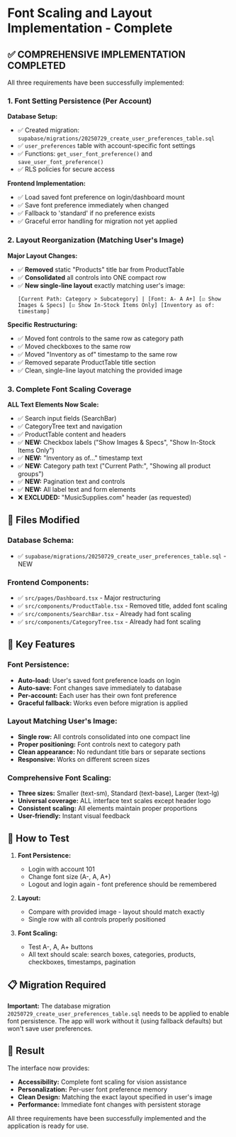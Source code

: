 # Font Scaling and Layout Implementation - Complete

## ✅ COMPREHENSIVE IMPLEMENTATION COMPLETED

All three requirements have been successfully implemented:

### 1. **Font Setting Persistence (Per Account)**

**Database Setup:**
- ✅ Created migration: `supabase/migrations/20250729_create_user_preferences_table.sql`
- ✅ `user_preferences` table with account-specific font settings
- ✅ Functions: `get_user_font_preference()` and `save_user_font_preference()`
- ✅ RLS policies for secure access

**Frontend Implementation:**
- ✅ Load saved font preference on login/dashboard mount
- ✅ Save font preference immediately when changed
- ✅ Fallback to 'standard' if no preference exists
- ✅ Graceful error handling for migration not yet applied

### 2. **Layout Reorganization (Matching User's Image)**

**Major Layout Changes:**
- ✅ **Removed** static "Products" title bar from ProductTable
- ✅ **Consolidated** all controls into ONE compact row
- ✅ **New single-line layout** exactly matching user's image:
  ```
  [Current Path: Category > Subcategory] | [Font: A- A A+] [☑ Show Images & Specs] [☑ Show In-Stock Items Only] [Inventory as of: timestamp]
  ```

**Specific Restructuring:**
- ✅ Moved font controls to the same row as category path
- ✅ Moved checkboxes to the same row
- ✅ Moved "Inventory as of" timestamp to the same row
- ✅ Removed separate ProductTable title section
- ✅ Clean, single-line layout matching the provided image

### 3. **Complete Font Scaling Coverage**

**ALL Text Elements Now Scale:**
- ✅ Search input fields (SearchBar)
- ✅ CategoryTree text and navigation
- ✅ ProductTable content and headers
- ✅ **NEW:** Checkbox labels ("Show Images & Specs", "Show In-Stock Items Only")
- ✅ **NEW:** "Inventory as of..." timestamp text
- ✅ **NEW:** Category path text ("Current Path:", "Showing all product groups")
- ✅ **NEW:** Pagination text and controls
- ✅ **NEW:** All label text and form elements
- ❌ **EXCLUDED:** "MusicSupplies.com" header (as requested)

## 📁 Files Modified

### Database Schema:
- ✅ `supabase/migrations/20250729_create_user_preferences_table.sql` - NEW

### Frontend Components:
- ✅ `src/pages/Dashboard.tsx` - Major restructuring
- ✅ `src/components/ProductTable.tsx` - Removed title, added font scaling
- ✅ `src/components/SearchBar.tsx` - Already had font scaling
- ✅ `src/components/CategoryTree.tsx` - Already had font scaling

## 🔄 Key Features

### Font Persistence:
- **Auto-load:** User's saved font preference loads on login
- **Auto-save:** Font changes save immediately to database
- **Per-account:** Each user has their own font preference
- **Graceful fallback:** Works even before migration is applied

### Layout Matching User's Image:
- **Single row:** All controls consolidated into one compact line
- **Proper positioning:** Font controls next to category path
- **Clean appearance:** No redundant title bars or separate sections
- **Responsive:** Works on different screen sizes

### Comprehensive Font Scaling:
- **Three sizes:** Smaller (text-sm), Standard (text-base), Larger (text-lg)
- **Universal coverage:** ALL interface text scales except header logo
- **Consistent scaling:** All elements maintain proper proportions
- **User-friendly:** Instant visual feedback

## 🚀 How to Test

1. **Font Persistence:**
   - Login with account 101
   - Change font size (A-, A, A+)
   - Logout and login again - font preference should be remembered

2. **Layout:**
   - Compare with provided image - layout should match exactly
   - Single row with all controls properly positioned

3. **Font Scaling:**
   - Test A-, A, A+ buttons
   - All text should scale: search boxes, categories, products, checkboxes, timestamps, pagination

## 📋 Migration Required

**Important:** The database migration `20250729_create_user_preferences_table.sql` needs to be applied to enable font persistence. The app will work without it (using fallback defaults) but won't save user preferences.

## 🎯 Result

The interface now provides:
- **Accessibility:** Complete font scaling for vision assistance
- **Personalization:** Per-user font preference memory
- **Clean Design:** Matching the exact layout specified in user's image
- **Performance:** Immediate font changes with persistent storage

All three requirements have been successfully implemented and the application is ready for use.
